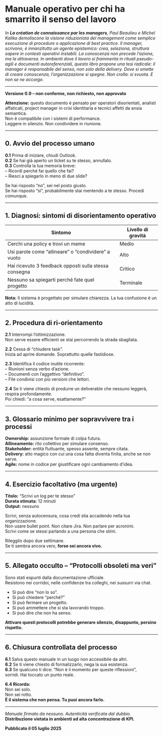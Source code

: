 # Manuale operativo per chi ha smarrito il senso del lavoro  

_In **La création de connaissance par les managers**, Paul Beaulieu e Michel Kalika demoliscono la visione riduzionista del management come semplice esecuzione di procedure o applicazione di best practice. Il manager, scrivono, è innanzitutto un agente epistemico: crea, seleziona, struttura sapere in contesti operativi instabili. La conoscenza non precede l’azione, ma la attraversa. In ambienti dove il lavoro si frammenta in rituali pseudo-agili e documenti autoreferenziali, questo libro propone una tesi radicale: il manager è responsabile del senso, non solo della delivery. Dove si smette di creare conoscenza, l’organizzazione si spegne. Non crolla: si svuota. E non se ne accorge._  

---

**Versione 0.9 – non conforme, non richiesto, non approvato**  

**Attenzione:** questo documento è pensato per operatori disorientati, analisti affaticati, project manager in crisi identitaria e tecnici affetti da ansia semantica.  
Non è compatibile con i sistemi di performance.  
Leggere in silenzio. Non condividere in riunione.  

---

## 0. Avvio del processo umano  

**0.1** Prima di iniziare, chiudi Outlook.  
**0.2** Se hai già aperto un ticket su te stesso, annullalo.  
**0.3** Controlla la tua memoria breve:  
– Ricordi perché fai quello che fai?  
– Riesci a spiegarlo in meno di due slide?  

Se hai risposto “no”, sei nel posto giusto.  
Se hai risposto “sì”, probabilmente stai mentendo a te stesso. Procedi comunque.  

---

## 1. Diagnosi: sintomi di disorientamento operativo  

| **Sintomo**                                          | **Livello di gravità** |
|------------------------------------------------------|-------------------------|
| Cerchi una policy e trovi un meme                    | Medio                   |
| Usi parole come “allineare” o “condividere” a vuoto | Alto                    |
| Hai ricevuto 3 feedback opposti sulla stessa consegna| Critico                 |
| Nessuno sa spiegarti perché fate quel progetto       | Terminale               |

**Nota:** Il sistema è progettato per simulare chiarezza. La tua confusione è un atto di lucidità.  

---

## 2. Procedura di ri-orientamento  

**2.1** Interrompi l’ottimizzazione.  
Non serve essere efficienti se stai percorrendo la strada sbagliata.  

**2.2** Cessa di “chiudere task”.  
Inizia ad aprire domande. Soprattutto quelle fastidiose.  

**2.3** Identifica il codice inutile ricorrente:  
– Riunioni senza verbo d’azione.  
– Documenti con l’aggettivo “definitivo”.  
– File condivisi con più versioni che lettori.  

**2.4** Se ti viene chiesto di produrre un deliverable che nessuno leggerà, respira profondamente.  
Poi chiedi: “a cosa serve, esattamente?”  

---

## 3. Glossario minimo per sopravvivere tra i processi  

**Ownership:** assunzione formale di colpa futura.  
**Allineamento:** rito collettivo per simulare consenso.  
**Stakeholder:** entità fluttuante, spesso assente, sempre citata.  
**Delivery:** atto magico con cui una cosa fatta diventa finita, anche se non serve.  
**Agile:** nome in codice per giustificare ogni cambiamento d’idea.  

---

## 4. Esercizio facoltativo (ma urgente)  

**Titolo:** “Scrivi un log per te stesso”  
**Durata stimata:** 12 minuti  
**Output:** nessuno  

Scrivi, senza autocensura, cosa credi stia accadendo nella tua organizzazione.  
Non usare bullet point. Non citare Jira. Non parlare per acronimi.  
Scrivi come se stessi parlando a una persona che stimi.  

Rileggilo dopo due settimane.  
Se ti sembra ancora vero, **forse sei ancora vivo.**  

---

## 5. Allegato occulto – “Protocolli obsoleti ma veri”  

Sono stati espunti dalla documentazione ufficiale.  
Resistono nei corridoi, nelle confidenze tra colleghi, nei sussurri via chat.  

- Si può dire “non lo so”.  
- Si può chiedere “perché?”  
- Si può fermare un progetto.  
- Si può ammettere che si sta lavorando troppo.  
- Si può dire che non ha senso.  

**Attivare questi protocolli potrebbe generare silenzio, disappunto, persino rispetto.**  

---

## 6. Chiusura controllata del processo  

**6.1** Salva questo manuale in un luogo non accessibile da altri.  
**6.2** Se ti viene chiesto di formalizzarlo, nega la sua esistenza.  
**6.3** Se qualcuno ti dice: “Non è il momento per queste riflessioni”,  
sorridi. Hai toccato un punto reale.  

**6.4 Ricorda:**  
Non sei solo.  
Non sei rotto.  
**È il sistema che non pensa. Tu puoi ancora farlo.**

---

_Manuale firmato da nessuno. Autenticità verificata dal dubbio._  
**Distribuzione vietata in ambienti ad alta concentrazione di KPI.**

**Pubblicato il 05 luglio 2025**
